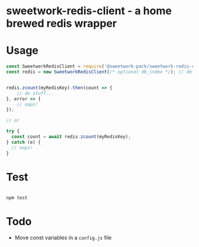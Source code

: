 sweetwork-redis-client - a home brewed redis wrapper
===========================

# Usage

```js
const SweetworkRedisClient = require('@sweetwork-pack/sweetwork-redis-client');
const redis = new SweetworkRedisClient(/* optional db_index */); // default db_index = 9


redis.zcount(myRedisKey).then(count => {
    // do stuff...
}, error => {
    // oops!
});

// or

try {
  const count = await redis.zcount(myRedisKey);
} catch (e) {
  // oops!
}

```

# Test

```

npm test

```

# Todo

* Move const variables in a `config.js` file
